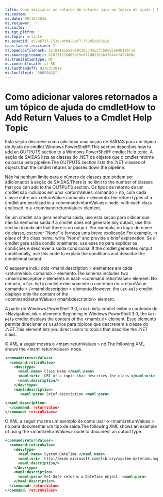 ```yaml
---
title: Como adicionar um retorno de valores para um tópico de ajuda | Microsoft Docs
ms.custom: ''
ms.date: 09/12/2016
ms.reviewer: ''
ms.suite: ''
ms.tgt_pltfrm: ''
ms.topic: article
ms.assetid: a52ab737-753c-4d04-8af7-758d5c805e18
caps.latest.revision: 7
ms.openlocfilehash: b21811e5a5a819c3d5c4a55fcbe685a84819b71d
ms.sourcegitcommit: b6871f21bd666f9cd71dd336bb3f844cf472b56c
ms.translationtype: MT
ms.contentlocale: pt-BR
ms.lasthandoff: 02/03/2019
ms.locfileid: "56859432"
---
```

# <a name="how-to-add-return-values-to-a-cmdlet-help-topic"></a><span data-ttu-id="94eba-102">Como adicionar valores retornados a um tópico de ajuda do cmdlet</span><span class="sxs-lookup"><span data-stu-id="94eba-102">How to Add Return Values to a Cmdlet Help Topic</span></span>

<span data-ttu-id="94eba-103">Esta seção descreve como adicionar uma seção de SAÍDAS para um tópico de Ajuda do cmdlet Windows PowerShell®.</span><span class="sxs-lookup"><span data-stu-id="94eba-103">This section describes how to add an OUTPUTS section to a Windows PowerShell® cmdlet Help topic.</span></span> <span data-ttu-id="94eba-104">A seção de SAÍDAS lista as classes do .NET de objetos que o cmdlet retorna ou passa pelo pipeline.</span><span class="sxs-lookup"><span data-stu-id="94eba-104">The OUTPUTS section lists the .NET classes of objects that the cmdlet returns or passes down the pipeline.</span></span>

<span data-ttu-id="94eba-105">Não há nenhum limite para o número de classes que podem ser adicionados à seção de SAÍDAS.</span><span class="sxs-lookup"><span data-stu-id="94eba-105">There is no limit to the number of classes that you can add to the OUTPUTS section.</span></span> <span data-ttu-id="94eba-106">Os tipos de retorno de um cmdlet são incluídos em uma \<returnValues: comando > nó, com cada classe entre um \<returnValue: comando > elemento.</span><span class="sxs-lookup"><span data-stu-id="94eba-106">The return types of a cmdlet are enclosed in a \<command:returnValues> node, with each class enclosed in a \<command:returnValue> element.</span></span>

<span data-ttu-id="94eba-107">Se um cmdlet não gera nenhuma saída, use esta seção para indicar que não há nenhuma saída.</span><span class="sxs-lookup"><span data-stu-id="94eba-107">If a cmdlet does not generate any output, use this section to indicate that there is no output.</span></span> <span data-ttu-id="94eba-108">Por exemplo, no lugar do nome de classe, escrever "None" e forneça uma breve explicação.</span><span class="sxs-lookup"><span data-stu-id="94eba-108">For example, in place of the class name, write "None" and provide a brief explanation.</span></span> <span data-ttu-id="94eba-109">Se o cmdlet gera saída condicionalmente, use esse nó para explicar as condições e descrever a saída condicional.</span><span class="sxs-lookup"><span data-stu-id="94eba-109">If the cmdlet generates output conditionally, use this node to explain the conditions and describe the conditional output.</span></span>

<span data-ttu-id="94eba-110">O esquema inclui dois \<maml:description > elementos em cada \<returnValue: comando > elemento.</span><span class="sxs-lookup"><span data-stu-id="94eba-110">The schema includes two \<maml:description> elements in each \<command:returnValue> element.</span></span> <span data-ttu-id="94eba-111">No entanto, o `Get-Help` cmdlet exibe somente o conteúdo do \<returnValue: comando > /\<maml:description > elemento.</span><span class="sxs-lookup"><span data-stu-id="94eba-111">However, the `Get-Help` cmdlet displays only the content of the \<command:returnValue>/\<maml:description> element.</span></span>

<span data-ttu-id="94eba-112">A partir do Windows PowerShell 3.0, o `Get-Help` cmdlet exibe o conteúdo do \<NavigationLink > elemento.</span><span class="sxs-lookup"><span data-stu-id="94eba-112">Beginning in Windows PowerShell 3.0, the `Get-Help` cmdlet displays the content of the \<maml:uri> element.</span></span> <span data-ttu-id="94eba-113">Esse elemento permite direcionar os usuários para tópicos que descrevem a classe do .NET.</span><span class="sxs-lookup"><span data-stu-id="94eba-113">This element lets you direct users to topics that describe the .NET class.</span></span>

<span data-ttu-id="94eba-114">O XML a seguir mostra o \<maml:returnValues > nó.</span><span class="sxs-lookup"><span data-stu-id="94eba-114">The following XML shows the \<maml:returnValues> node.</span></span>

```xml
<command:returnValues>
  <command:returnValue>
    <dev:type>
      <maml:name> Class Name </maml:name>
      <maml:uri>  URI of a topic that describes the class </maml:uri>
      <maml:description/>
    </dev:type>
    <maml:description>
       <maml:para> Brief description <maml:para>

</maml:description>
  </command: returnValue>
</command: returnValues>
```

<span data-ttu-id="94eba-115">O XML a seguir mostra um exemplo de como usar o \<maml:returnValues > nó para documentar um tipo de saída.</span><span class="sxs-lookup"><span data-stu-id="94eba-115">The following XML shows an example of using the \<maml:returnValues> node to document an output type.</span></span>

```xml
<command:returnValues>
  <command:returnValue>
    <dev:type>
      <maml:name> System.DateTime </maml:name>
      <maml:uri>  http://msdn.microsoft.com/library/system.datetime.aspx </maml:uri>
      <maml:description/>
    </dev:type>
    <maml:description>
      <maml:para> Get-Date returns a DateTime object. <maml:para>
    </maml:description>
  </command: returnValue>
</command: returnValues>
```




